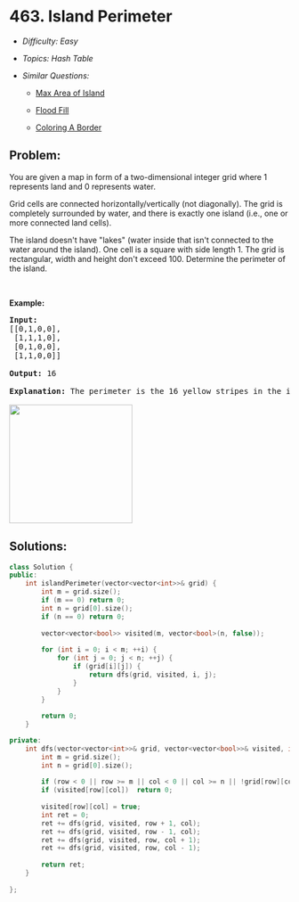 # 463. Island Perimeter

* *Difficulty: Easy*

* *Topics: Hash Table*

* *Similar Questions:*

  * [Max Area of Island](max-area-of-island.md)

  * [Flood Fill](flood-fill.md)

  * [Coloring A Border](coloring-a-border.md)

## Problem:

<p>You are given a map in form of a two-dimensional integer grid where 1 represents land and 0 represents water.</p>

<p>Grid cells are connected horizontally/vertically (not diagonally). The grid is completely surrounded by water, and there is exactly one island (i.e., one or more connected land cells).</p>

<p>The island doesn&#39;t have &quot;lakes&quot; (water inside that isn&#39;t connected to the water around the island). One cell is a square with side length 1. The grid is rectangular, width and height don&#39;t exceed 100. Determine the perimeter of the island.</p>

<p>&nbsp;</p>

<p><b>Example:</b></p>

<pre>
<strong>Input:</strong>
[[0,1,0,0],
 [1,1,1,0],
 [0,1,0,0],
 [1,1,0,0]]

<strong>Output:</strong> 16

<strong>Explanation:</strong> The perimeter is the 16 yellow stripes in the image below:

<img src="https://assets.leetcode.com/uploads/2018/10/12/island.png" style="width: 221px; height: 213px;" />
</pre>

## Solutions:

```c++
class Solution {
public:
    int islandPerimeter(vector<vector<int>>& grid) {
        int m = grid.size();
        if (m == 0) return 0;
        int n = grid[0].size();
        if (n == 0) return 0;
        
        vector<vector<bool>> visited(m, vector<bool>(n, false));
        
        for (int i = 0; i < m; ++i) {
            for (int j = 0; j < n; ++j) {
                if (grid[i][j]) {
                    return dfs(grid, visited, i, j);
                }
            }
        }
        
        return 0;
    }

private:
    int dfs(vector<vector<int>>& grid, vector<vector<bool>>& visited, int row, int col) {
        int m = grid.size();
        int n = grid[0].size();
        
        if (row < 0 || row >= m || col < 0 || col >= n || !grid[row][col])  return 1;
        if (visited[row][col])  return 0;
        
        visited[row][col] = true;
        int ret = 0;
        ret += dfs(grid, visited, row + 1, col);
        ret += dfs(grid, visited, row - 1, col);
        ret += dfs(grid, visited, row, col + 1);
        ret += dfs(grid, visited, row, col - 1);
        
        return ret;
    }
    
};
```
